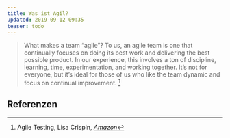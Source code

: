 ```yaml
---
title: Was ist Agil?
updated: 2019-09-12 09:35
teaser: todo
---
```


> What makes a team “agile”? To us, an agile team is one that continually focuses on doing its best work and delivering the best possible product. In our experience, this involves a ton of discipline, learning, time, experimentation, and working together. It’s not for everyone, but it’s ideal for those of us who like the team dynamic and focus on continual improvement. [^agiletesting]


<div class="divider"></div>

## Referenzen

[^agiletesting]: Agile Testing, Lisa Crispin, <a href="https://amzn.to/2LJ0UPr" target="_blank"><em>Amazon</em></a>